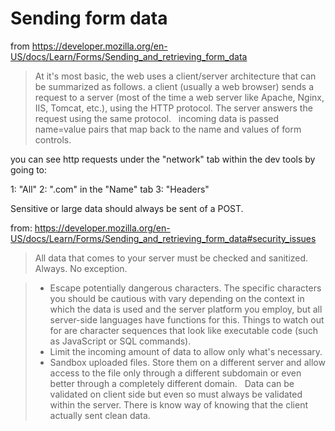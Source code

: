 # Sending form data

from https://developer.mozilla.org/en-US/docs/Learn/Forms/Sending_and_retrieving_form_data

> At it's most basic, the web uses a client/server architecture that can be summarized as follows. a client (usually a web browser) sends a request to a server (most of the time a web server like Apache, Nginx, IIS, Tomcat, etc.), using the HTTP protocol. The server answers the request using the same protocol.
 
incoming data is passed name=value pairs that map back to the name and values of form controls.

you can see http requests under the "network" tab within the dev tools by going to:

1: "All"
2: "<your-url>.com" in the "Name" tab
3: "Headers"

Sensitive or large data should always be sent of a POST.

from: https://developer.mozilla.org/en-US/docs/Learn/Forms/Sending_and_retrieving_form_data#security_issues

> All data that comes to your server must be checked and sanitized. Always. No exception.

> - Escape potentially dangerous characters. The specific characters you should be cautious with vary depending on the context in which the data is used and the server platform you employ, but all server-side languages have functions for this. Things to watch out for are character sequences that look like executable code (such as JavaScript or SQL commands).
> - Limit the incoming amount of data to allow only what's necessary.
> - Sandbox uploaded files. Store them on a different server and allow access to the file only through a different subdomain or even better through a completely different domain.
 
Data can be validated on client side but even so must always be validated within the server. There is know way of knowing that the client actually sent clean data.
